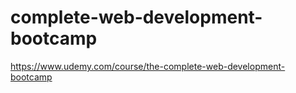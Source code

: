 # complete-web-development-bootcamp
https://www.udemy.com/course/the-complete-web-development-bootcamp
